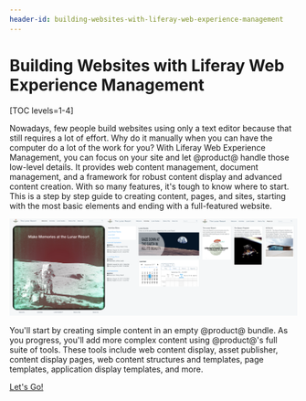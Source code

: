 ```yaml
---
header-id: building-websites-with-liferay-web-experience-management
---
```


# Building Websites with Liferay Web Experience Management

[TOC levels=1-4]

Nowadays, few people build websites using only a text editor because that still
requires a lot of effort. Why do it manually when you can have the computer do
a lot of the work for you? With Liferay Web Experience Management, you can focus
on your site and let @product@ handle those low-level details. It provides web
content management, document management, and a framework for robust content
display and advanced content creation. With so many features, it's tough to know
where to start. This is a step by step guide to creating content, pages, and
sites, starting with the most basic elements and ending with a full-featured
website. 

![Figure 1: A preview of the final site.](../../images/001-final-site-preview.png)

You'll start by creating simple content in an empty @product@ bundle. As you
progress, you'll add more complex content using @product@'s full suite of tools.
These tools include web content display, asset publisher, content display pages,
web content structures and templates, page templates, application display
templates, and more. 

<a class="go-link btn btn-primary" href="/discover/portal/-/knowledge_base/7-0/creating-basic-web-content">Let's Go!<span class="icon-circle-arrow-right"></span></a>
